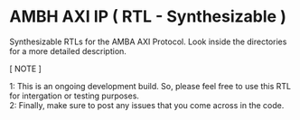 # AMBH AXI IP ( RTL - Synthesizable )

Synthesizable RTLs for the AMBA AXI Protocol.
Look inside the directories for a more detailed description.

[ NOTE ] 

1: This is an ongoing development build. So, please feel free to use this RTL for intergation or testing purposes.      
2: Finally, make sure to post any issues that you come across in the code.
